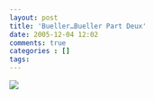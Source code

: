 ```yaml
---
layout: post
title: 'Bueller…Bueller Part Deux'
date: 2005-12-04 12:02
comments: true
categories : []
tags:
---
```

<img src="/images/wrong.png"/>



